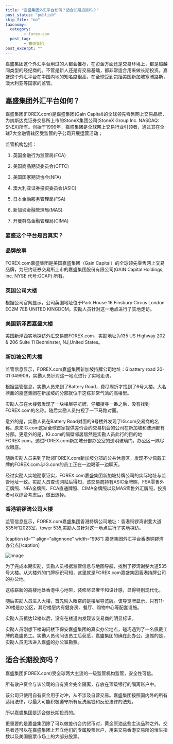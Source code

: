 ```yaml
---
title: "嘉盛集团外汇平台如何？适合长期投资吗？"
post_status: "publish"
skip_file: "no"
taxonomy:
  category:
        - forex-com
  post_tag:
        - 嘉盛集团
post_excerpt: ""
---
```

嘉盛集团这个外汇平台用过的人都会推荐，在资金方面还是交易环境上，都是超越同类型的经纪商的。不管是新人还是有交易基础，都非常适合用来做长期投资。嘉盛这个外汇平台在中国内地的知名度很高，在全球受到包括美国新加坡塞浦路斯，澳大利亚等国家的监管。

## 嘉盛集团外汇平台如何？

嘉盛集团(FOREX.com)是嘉盛集团(Gain Capital)的全球领先零售网上交易品牌，为纳斯达克证券交易所上市的StoneX集团公司(StoneX Group Inc. NASDAQ: SNEX)所有。创始于1999年，嘉盛集团是全球网上交易行业引领者，通过其在全球7大金融管辖区受监管的子公司开展运营活动；

监管机构包括：

1. 英国金融行为监管局(FCA)

1. 美国商品期货委员会(CFTC)

1. 美国国家期货协会(NFA)

1. 澳大利亚证券投资委员会(ASIC)

1. 日本金融服务管理局(FSA)

1. 新加坡金融管理局(MAS)

1. 开曼群岛金融管理局(CIMA)

### 嘉盛这个平台是否真实？

### 品牌故事

FOREX.com嘉盛集团是美国嘉盛集团（Gain Capital）的全球领先零售网上交易品牌，为纽约证券交易所上市的嘉盛集团股份有限公司(GAIN Capital Holdings, Inc. NYSE 代号:GCAP) 所有。

### 英国公司大楼

根据公司官网显示，公司英国地址位于Park House 16 Finsbury Circus London EC2M 7EB UNITED KINGDOM。实勘人员针对这一地点进行了实地走访。

### 美国新泽西嘉盛大楼

美国新泽西实地探访外汇交易商FOREX.com，实勘地址为135 US Highway 202 & 206 Suite 11 Bedminster, NJ,United States。

### 新加坡公司大楼

监管信息显示，FOREX.com嘉盛集团新加坡持牌公司地址：6 battery road 20-01 049909，实勘人员针对这一地点进行了实地走访。

根据监管信息，实勘人员来到了Battery Road，费尽周折才找到了6号大楼。大名鼎鼎的嘉盛集团在新加坡的分部就位于这栋非常气派的高楼里。

实勘人员在大楼旁发现了一块楼层导览牌，仔细搜寻一番之后，没有找到FOREX.com的名称。随后实勘人员扫视了一下马路对面。

意外的是，实勘人员在Battery Road对面的9号楼外发现了IG.com交易商的名称。原来IG.com这家全球首家提供差价合约交易机会的公司在新加坡和澳洲都有分部。更意外的是，IG.com的隔壁邻居居然是实勘人员此行的目的地FOREX.com。透过FOREX.com新加坡分部办公室的透明玻璃门，办公区一隅尽收眼底。

随后实勘人员来到了毗邻FOREX.com新加坡分部的公共休息区，发现不少佩戴工牌的FOREX.com与IG.com的员工正在一边喝茶一边聊天。

经过实勘人实地勘察证实，FOREX.com嘉盛集团新加坡持牌公司的实际地址与监管地址一致。实勘人员查询网站后得知，该交易商持有ASIC全牌照、FSA零售外汇牌照、NFA全牌照、FCA直通牌照、CIMA全牌照以及MAS零售外汇牌照，投资者可以综合考虑后，做出选择。

### 香港铜锣湾公司大楼

监管信息显示，FOREX.com嘉盛集团香港持牌公司地址：香港铜锣湾谢斐大道535号12023室，tower 535,实勘人员针对这一地点进行了实地探访。

[caption id="" align=“alignnone” width=“998”] 嘉盛集团外汇平台香港铜锣湾办公点[/caption]

![Image](https://cdn.fendou.la/tuoss/forexhk.jpg)

为了完成本期实勘，实勘人员根据监管信息与地图导航，找到了锣湾谢斐大道535号大楼。从大楼外的门牌标识可知，这里就是FOREX.com嘉盛集团香港持牌公司的办公地。

这栋崭新的高楼地处香港中心地带，装修尽显奢华和设计感，显得特别现代化。

随后实勘人员进入大楼，首先映入眼帘的是楼层导览牌。该导览牌显示，只有11-20楼是办公区，其它楼层内有健身房、餐厅、购物中心等配套设施。

实勘人员抵达12楼以后，没有在楼道内发现该交易商的明显标识。

实勘人员刚想下楼询问楼下保安嘉盛集团的真实办公地点，碰巧遇到了一名佩戴工牌的嘉盛员工。实勘人员询问该员工后获悉，嘉盛集团的确在此办公。遗憾的是，实勘人员无法进入嘉盛的办公室勘察。

## 适合长期投资吗？

嘉盛集团(FOREX.com)受全球两大主流的一级监管机构监管，安全性可信。

所有散户资金与该公司的自有资金完全隔离，存放在顶级银行的隔离账户中。

该公司只使用自有资金用于对冲，从不涉及自营交易。嘉盛集团按照国内外的所有适用法律，尽最大可能积极遵守所有反洗黑钱和反恐法律的法规。

所以嘉盛集团是适合做长期投资的。

更重要的是嘉盛集团除了可以做差价合约货币对，黄金原油这些主流品种之外，交易者还可以在嘉盛集团上开立他们的专属股票账户，用来交易香港交易所的恒生指数以及美国股票市场上的大部分股票。
